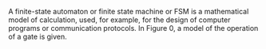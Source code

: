A finite-state automaton or finite state machine or FSM is a mathematical model of calculation, used, for example, for the design of computer programs or communication protocols. In Figure 0, a model of the operation of a gate is given.
